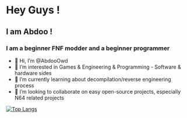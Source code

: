 # Hey Guys !
## I am Abdoo !
### I am a beginner FNF modder and a beginner programmer

- 👋 Hi, I’m @AbdooOwd
- 👀 I’m interested in Games & Engineering & Programming - Software & hardware sides
- 🌱 I’m currently learning about decompilation/reverse engineering process
- 💞️ I’m looking to collaborate on easy open-source projects, especially N64 related projects
<!---- 📫 How to reach me ...--->

<!---
Abdou990F/Abdou990F is a ✨ special ✨ repository because its `README.md` (this file) appears on your GitHub profile.
You can click the Preview link to take a look at your changes.
--->
[![Top Langs](https://github-readme-stats.vercel.app/api/top-langs/?username=AbdooOwd)](https://github.com/anuraghazra/github-readme-stats)
